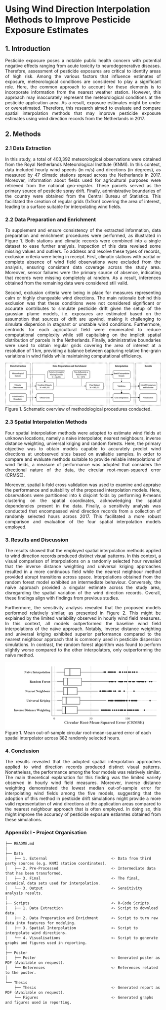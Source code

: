 # Using Wind Direction Interpolation Methods to Improve Pesticide Exposure Estimates
## 1. Introduction
<p align="justify">
Pesticide exposure poses a notable public health concern with potential negative effects ranging from acute toxicity to neurodegenerative diseases. Therefore, assessment of pesticide exposures are critical to identify areas of high risk. Among the various factors that influence estimates of exposure, meteorological conditions are considered to play a significant role. Here, the common approach to account for these elements is to incorporate information from the nearest weather station. However, this approach may inaccurately represent the meteorological conditions at the pesticide application area. As a result, exposure estimates might be under or overestimated. Therefore, this research aimed to evaluate and compare spatial interpolation methods that may improve pesticide exposure estimates using wind direction records from the Netherlands in 2017. 
</p>

## 2. Methods
### 2.1 Data Extraction
<p align="justify">
In this study, a total of 403,392 meteorological observations were obtained from the Royal Netherlands Meteorological Institute (KNMI). In this context, data included hourly wind speeds (in m/s) and directions (in degrees), as measured by 47 climatic stations spread across the Netherlands in 2017. Moreover, information about fields used for agricultural purposes were retrieved from the national geo-register. These parcels served as the primary source of pesticide spray drift. Finally, administrative boundaries of the country were obtained from the Central Bureau of Statistics. This facilitated the creation of regular grids (1x1km) covering the area of interest, leading to a surface suitable for interpolating wind fields. 
</p>

### 2.2 Data Preparation and Enrichment
<p align="justify">
To supplement and ensure consistency of the extracted information, data preparation and enrichment procedures were performed, as illustrated in Figure 1. Both stations and climatic records were combined into a single dataset to ease further analysis. Inspection of this data revelaed some missing values and outliers. To address and resolve these types of records, exclusion criteria were being in receipt. First, climatic stations with partial or complete absence of wind field observations were excluded from the analysis, ensuring consistent data coverage across the study area. Moreover, sensor failures were the primary source of absence, indicating that records were missing completely at random. As a result, inferences obtained from the remaining data were considered still valid. 
</p>

<p align="justify">
Second, exclusion criteria were being in place for measures representing calm or highly changeable wind directions. The main rationale behind this exclusion was that these conditions were not considered significant or accurate contributes to simulate pesticide drift given the setup of the gaussian plume models, i.e. exposures are estimated based on the assumption that sources of drift are upwind, making it challenging to simulate dispersion in stagnant or unstable wind conditions. Furthermore, centroids for each agricultural field were enumerated to reduce computational complexity while still capitalising on the implicit spatial distribution of parcels in the Netherlands. Finally, administrative boundaries were used to obtain regular grids covering the area of interest at a resolution of 1 km, providing a balance between capturing relative fine-grain variations in wind fields while maintaining computational efficiency. 
</p>

![Methodological_Procedure](/Thesis/Figures/Methodological_Procedures.png)
Figure 1. Schematic overview of methodological procedures conducted. 

### 2.3 Spatial Interpolation Methods
<p align="justify">
Four spatial interpolation methods were adopted to estimate wind fields at unknown locations, namely a naïve interpolator, nearest neighbours, inverse distance weighting, universal kriging and random forests. Here, the primary objective was to obtain models capable to accurately predict wind directions at unobserved sites based on available samples. In order to compare and evaluate methods suitable to provide reliable interpolations of wind fields, a measure of performance was adopted that considers the directional nature of the data, the circular root-mean-squared error (CRMSE). 
</p>

<p align="justify">
Moreover, spatial k-fold cross validation was used to examine and appraise the performance and suitability of the proposed interpolation models. Here, observations were partitioned into k disjoint folds by performing K-means clustering on the spatial coordinates, acknowledging the spatial dependencies present in the data. Finally, a sensitivity analysis was conducted that encompassed wind direction records from a collection of randomly selected hours across 2017. This facilitated a more robust comparison and evaluation of the four spatial interpolation models employed. 
</p>

### 3. Results and Discussion
<p align="justify">
The results showed that the employed spatial interpolation methods applied to wind direction records produced distinct visual patterns. In this context, a visual comparison of interpolations on a randomly selected hour revealed that the inverse distance weighting and universal kriging approaches resulted in a more continuous field while the nearest neighbour method provided abrupt transitions across space. Interpolations obtained from the random forest model exhibited an intermediate behaviour. Conversely, the naïve approach provided a singular estimate across the study area, disregarding the spatial variation of the wind direction records. Overall, these findings align with findings from previous studies. 
</p>

<p align="justify">
Furthermore, the sensitivity analysis revealed that the proposed models performed relatively similar, as presented in Figure 2. This might be explained by the limited variability observed in hourly wind field measures. In this context, all models outperformed the baseline wind field interpolations of the naïve approach. Notably, inverse distance weighting and universal kriging exhibited superior performance compared to the nearest neighbour approach that is commonly used in pesticide dispersion simulations. In contrast, the random forest algorithm was found to perform slightly worse compared to the other interpolators, only outperforming the naïve method. 
</p>

![Model_Comparison](/Thesis/Figures/Sensitivity_Analysis.png)
Figure 1. Mean out-of-sample circular root-mean-squared error of each spatial interpolator across 382 randomly selected hours. 

### 4. Conclusion
<p align="justify">
The results revealed that the adopted spatial interpolation approaches applied to wind direction records produced distinct visual patterns. Nonetheless, the performance among the four models was relatively similar. The main theoretical explanation for this finding was the limited variety observed in hourly wind field measures. Moreover, inverse distance weighting demonstrated the lowest median out-of-sample error for interpolating wind fields among the five models, suggesting that the adoption of this method in pesticide drift simulations might provide a more valid representation of wind directions at the application areas compared to the nearest neighbour approach that is often employed. In doing so, this might improve the accuracy of pesticide exposure estiamtes obtained from these simulations. 
</p>

### Appendix I - Project Organisation

```.
├── README.md          
│
├── Data                        
│   ├── 1. External                             <- Data from third party sources (e.g. KNMI station coordinates).
│   ├── 2. Pre-Processed                        <- Intermediate data that has been transformed.
│   ├── 3. Final                                <- The final, canonical data sets used for interpolation.
│   └── 3. Output                               <- Sensitivity analysis results. 
│   
├── Scripts                                     <- R-Code Scripts. 
│   ├── 1. Data Extraction                      <- Script to download data. 
│   ├── 2. Data Preparation and Enrichment      <- Script to turn raw data into features for modeling.
│   ├── 3. Spatial Interpolation                <- Script to interpolate wind directions. 
│   └── 4. Visualisations                       <- Script to generate graphs and figures used in reporting.
│
├── Poster
│   ├── Poster                                  <- Generated poster as PDF (Available on request).
│   └── References                              <- References related to the poster. 
│
└── Thesis
    ├── Thesis                                  <- Generated report as PDF (Available on request).
    └── Figures                                 <- Generated graphs and figures used in reporting.

